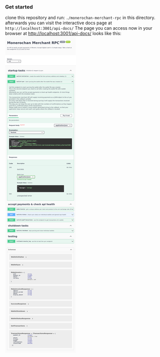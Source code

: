 ### Get started
clone this repository and run: `./monerochan-merchant-rpc` in this directory.
afterwards you can visit the interactive docs page at `http://localhost:3001/api-docs/`
The page you can access now in your browser at [http://localhost:3001/api-docs/](http://localhost:3001/api-docs/) looks like this:
![image of what the docs look like](docs.png)